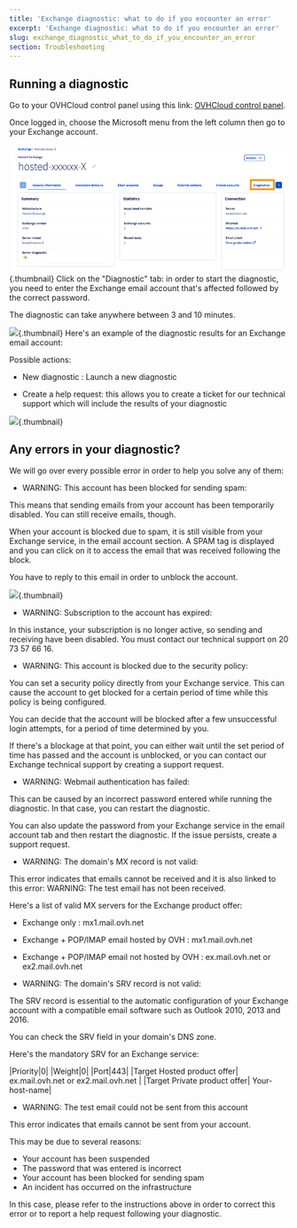 ```yaml
---
title: 'Exchange diagnostic: what to do if you encounter an error'
excerpt: 'Exchange diagnostic: what to do if you encounter an error'
slug: exchange_diagnostic_what_to_do_if_you_encounter_an_error
section: Troubleshooting
---
```



## Running a diagnostic
Go to your OVHCloud control panel using this link: [OVHCloud control panel](https://www.ovh.com/auth/?action=gotomanager&from=https://www.ovh.co.uk/&ovhSubsidiary=GB).

Once logged in, choose the Microsoft menu from the left column then go to your Exchange account.

![](images/img_4450.png){.thumbnail}
Click on the "Diagnostic" tab: in order to start the diagnostic, you need to enter the Exchange email account that's affected followed by the correct password.

The diagnostic can take anywhere between 3 and 10 minutes.

![](images/img_4451.jpg){.thumbnail}
Here's an example of the diagnostic results for an Exchange email account:

Possible actions:


- New diagnostic : Launch a new diagnostic

- Create a help request: this allows you to create a ticket for our technical support which will include the results of your diagnostic



![](images/img_4471.jpg){.thumbnail}


## Any errors in your diagnostic?
We will go over every possible error in order to help you solve any of them:


- WARNING: This account has been blocked for sending spam:


This means that sending emails from your account has been temporarily disabled. You can still receive emails, though.

When your account is blocked due to spam, it is still visible from your Exchange service, in the email account section. A SPAM tag is displayed and you can click on it to access the email that was received following the block.

You have to reply to this email in order to unblock the account.

![](images/img_4453.jpg){.thumbnail}

- WARNING: Subscription to the account has expired:


In this instance, your subscription is no longer active, so sending and receiving have been disabled. You must contact our technical support on 20 73 57 66 16.

- WARNING: This account is blocked due to the security policy:


You can set a security policy directly from your Exchange service. This can cause the account to get blocked for a certain period of time while this policy is being configured.

You can decide that the account will be blocked after a few unsuccessful login attempts, for a period of time determined by you. 

If there's a blockage at that point, you can either wait until the set period of time has passed and the account is unblocked, or you can contact our Exchange technical support by creating a support request.

- WARNING: Webmail authentication has failed:


This can be caused by an incorrect password entered while running the diagnostic. In that case, you can restart the diagnostic.

You can also update the password from your Exchange service in the email account tab and then restart the diagnostic. If the issue persists, create a support request.

- WARNING: The domain's MX record is not valid:


This error indicates that emails cannot be received and it is also linked to this error: WARNING: The test email has not been received.

Here's a list of valid MX servers for the Exchange product offer:


- Exchange only : mx1.mail.ovh.net
- Exchange + POP/IMAP email hosted by OVH : mx1.mail.ovh.net
- Exchange + POP/IMAP email not hosted by OVH : ex.mail.ovh.net or ex2.mail.ovh.net



- WARNING: The domain's SRV record is not valid:


The SRV record is essential to the automatic configuration of your Exchange account with a compatible email software such as Outlook 2010, 2013 and 2016.

You can check the SRV field in your domain's DNS zone.

Here's the mandatory SRV for an Exchange service:

|Priority|0|
|Weight|0|
|Port|443|
|Target Hosted product offer| ex.mail.ovh.net or ex2.mail.ovh.net |
|Target Private product offer| Your-host-name|



- WARNING: The test email could not be sent from this account 


This error indicates that emails cannot be sent from your account.

This may be due to several reasons:


- Your account has been suspended
- The password that was entered is incorrect
- Your account has been blocked for sending spam
- An incident has occurred on the infrastructure


In this case, please refer to the instructions above in order to correct this error or to report a help request following your diagnostic.


